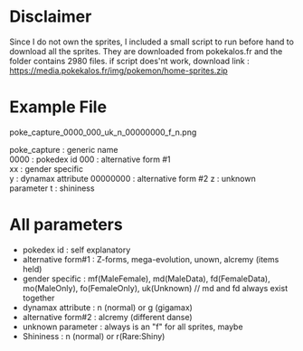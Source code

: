 # Disclaimer
Since I do not own the sprites, I included a small script to run before hand to download all the sprites. They are downloaded from pokekalos.fr and the folder contains 2980 files.
if script does'nt work, download link : https://media.pokekalos.fr/img/pokemon/home-sprites.zip

# Example File
poke_capture_0000_000_uk_n_00000000_f_n.png

poke_capture :	generic name  
0000 :		pokedex id
000 :		alternative form #1  
xx :		gender specific  
y :		dynamax attribute
00000000 :	alternative form #2 
z :		unknown parameter
t :		shininess  

# All parameters
- pokedex id :		self explanatory
- alternative form#1 :	Z-forms, mega-evolution, unown, alcremy (items held)
- gender specific :	mf(MaleFemale), md(MaleData), fd(FemaleData), mo(MaleOnly), fo(FemaleOnly), uk(Unknown) // md and fd always exist together
- dynamax attribute :	n (normal) or g (gigamax)
- alternative form#2 :	alcremy (different danse)
- unknown parameter :	always is an "f" for all sprites, maybe 
- Shininess :		n (normal) or r(Rare:Shiny)
